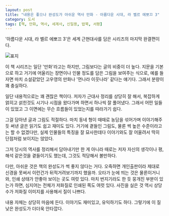 ```yaml
---
layout: post
title: "내용은 좋으나 완성도가 아쉬운 역사 만화 - 아름다운 시대, 라 벨르 에뽀끄 3"
category: 도서
tags: [책, 만화, 역사, 세계사, 신일용, 밥북, 서평]
---
```


'아름다운 시대, 라 벨르 에뽀끄 3'은
세계 근현대사를 담은 시리즈의 마지막 완결편이다.

![표지](https://lh3.googleusercontent.com/ejxwBYrx4lMIDqgit9-4UroKuFYRCTNXyE37Xu5uvOCVJ7Ff-e8iOry9Hmwj5vFnbyIBkPSQGJ7zVA=s480)

이 책 시리즈는 일단 '만화'라고는 하지만, 그림보다는 글의 비중이 더 높다.
지문을 기본으로 하고 거기에 어울리는 장면이나 인물 정도를 담은 그림을 보여주는 식으로,
예를 들자면 마치 소설같았던 고우영의 만화나 '먼나라 이웃나라' 같다는 얘기다.
그래서 분량이 꽤 충실하다.

일단 내용적으로는 꽤 괜찮은 책이다.
저자가 근대사 정리를 상당히 잘 해서,
복잡하게 얽히고 섥힌것도 시기나 시점을 왔다가며 하면서 하나씩 잘 풀어냈다.
그래서 어떤 일들이 있었고 그 이면에는 무슨 흐름들이 있었는지를 따라가기 쉽다.

그걸 담아낸 글과 그림도 적절하다.
마치 동네 형이 때때로 농담을 섞어가며 이야기해주듯 써낸 글은 읽기도 쉽고 재미도 있다.
거기에 곁들인 그림도, 물론 썩 높은 수준이라고는 할 수 없겠다만,
실제 인물들의 특징을 잘 묘사한데다
이야기와도 잘 어울려서 딱히 단점처럼 보이지는 않았다.

그저 당시의 역사를 정리해서 담아내기만 한 게 아니라
때로는 저자 자신의 생각이나 평, 해석 같은것을 곁들이기도 했는데,
그것도 적당해서 볼만하다.

다만, 아쉬운 것은 책의 완성도가 썩 좋지 않다는 거다.
오죽하면 개인출판이라 제대로 신경을 못써서 이런건가 뒤적거려보기까지 했을까.
오타가 눈에 띄는 것은 물론이거니와,
인쇄 상태가 안좋아 보이는 곳도 여럿 있다.
마치 번지기라도 한 듯 뭉개진 부분이 있는가 하면,
심지어는 전체가 저화질로 인쇄된 쪽도 여럿 있다.
사진을 실은 것 역시 상당수가 저화질 이미지를 사용해서 질이 나쁘다.

내용 자체는 상당히 마음에 든다.
이야기도 재미있고, 유익하기도 하다.
그렇기에 이 질낮은 완성도가 더더욱 안타깝다.
